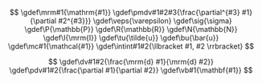 <!-- Katex macros definitions -->
$$
    \gdef\mrm#1{\mathrm{#1}}
    \gdef\pmdv#1#2#3{\frac{\partial^{#3} #1}{\partial #2^{#3}}}
    \gdef\veps{\varepsilon}
    \gdef\sig{\sigma}
    \gdef\P{\mathbb{P}}
    \gdef\R{\mathbb{R}}
    \gdef\N{\mathbb{N}}
    \gdef\I{\mrm{I}}
    \gdef\tu{\tilde{u}}
    \gdef\bu{\bar{u}}
    \gdef\mc#1{\mathcal{#1}}
    \gdef\intint#1#2{\llbracket #1, #2 \rrbracket}
$$

<!-- Redefinition of standard macros -->
$$
    \gdef\dv#1#2{\frac{\mrm{d} #1}{\mrm{d} #2}}
    \gdef\pdv#1#2{\frac{\partial #1}{\partial #2}}
    \gdef\vb#1{\mathbf{#1}}
$$